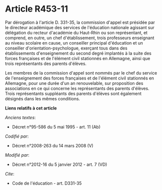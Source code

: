 # Article R453-11

Par dérogation à l'article D. 331-35, la commission d'appel est présidée par               le directeur académique des
services de l'éducation nationale agissant sur délégation du recteur d'académie du Haut-Rhin ou son représentant, et
comprend, en outre, un chef d'établissement, trois professeurs enseignant au niveau scolaire en cause, un conseiller
principal d'éducation et un conseiller d'orientation-psychologue, exerçant tous dans des établissements d'enseignement du
second degré implantés à la suite des forces françaises et de l'élément civil stationnés en Allemagne, ainsi que trois
représentants des parents d'élèves. 

Les membres de la commission d'appel sont nommés par le chef du service de l'enseignement des forces françaises et de
l'élément civil stationnés en Allemagne, pour une durée d'un an renouvelable, sur proposition des associations en ce qui
concerne les représentants des parents d'élèves. Trois représentants suppléants des parents d'élèves sont également désignés
dans les mêmes conditions.

**Liens relatifs à cet article**

_Anciens textes_:

  - Décret n°95-586 du 5 mai 1995 - art. 11 (Ab)

_Codifié par_:

  - Décret n°2008-263 du 14 mars 2008 (V)

_Modifié par_:

  - Décret n°2012-16 du 5 janvier 2012 - art. 7 (VD)

_Cite_:

  - Code de l'éducation - art. D331-35
